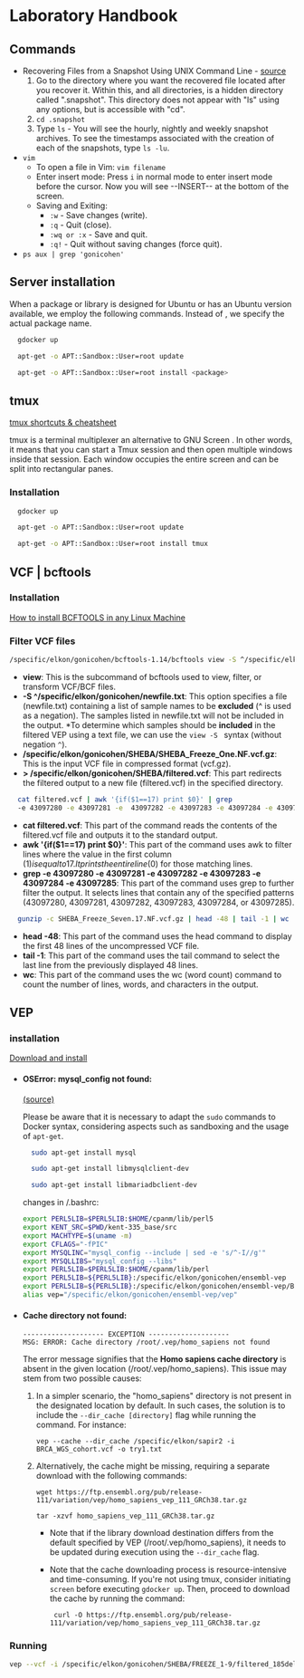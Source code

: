 
# Laboratory Handbook

## Commands
* Recovering Files from a Snapshot Using UNIX Command Line - [source](https://www.egr.msu.edu/decs/help-support/how-to/recovering_files_from_snapshot_using_unix_command_line)
  1. Go to the directory where you want the recovered file located after you recover it. Within this, and all directories, is a hidden directory called ".snapshot".
     This directory does not appear with "ls" using any options, but is accessible with "cd".
  2. `cd .snapshot`
  3. Type `ls` - You will see the hourly, nightly and weekly snapshot archives.
     To see the timestamps associated with the creation of each of the snapshots, type `ls -lu`.
* `vim`
   * To open a file in Vim: `vim filename`
   * Enter insert mode: Press `i` in normal mode to enter insert mode before the cursor.
     Now you will see --INSERT-- at the bottom of the screen.
   * Saving and Exiting:
      * `:w` - Save changes (write).
      * `:q` - Quit (close).
      * `:wq or :x` - Save and quit.
      * `:q!` - Quit without saving changes (force quit).
* `ps aux | grep 'gonicohen'`
  

## Server installation
When a package or library is designed for Ubuntu or has an Ubuntu version available, we employ the following commands. Instead of <package>, we specify the actual package name.

```bash
  gdocker up
```
```bash
  apt-get -o APT::Sandbox::User=root update
```
```bash
  apt-get -o APT::Sandbox::User=root install <package>
```

## tmux

[tmux shortcuts & cheatsheet](https://gist.github.com/MohamedAlaa/2961058)

tmux is a terminal multiplexer an alternative to GNU Screen . In other words, it means that you can start a Tmux session and then open multiple windows inside that session. Each window occupies the entire screen and can be split into rectangular panes.

### Installation
```bash
  gdocker up
```
```bash
  apt-get -o APT::Sandbox::User=root update
```
```bash
  apt-get -o APT::Sandbox::User=root install tmux
```

## VCF | bcftools

 ### Installation
[How to install BCFTOOLS in any Linux Machine](https://www.youtube.com/watch?v=EJGz3yryrPo)
 ### Filter VCF files

```bash
/specific/elkon/gonicohen/bcftools-1.14/bcftools view -S ^/specific/elkon/gonicohen/exc_185delAG.txt /specific/elkon/gonicohen/SHEBA/FREEZE_1-9/SHEBA_Freeze_Seven.17.NF.vcf.gz > /specific/elkon/gonicohen/SHEBA/FREEZE_1-9/filtered_185delAG.vcf --force-samples
```
* **view**: This is the subcommand of bcftools used to view, filter, or transform VCF/BCF files.
* **-S ^/specific/elkon/gonicohen/newfile.txt**: This option specifies a file (newfile.txt) containing a list of sample names to be **excluded** (^ is used as a negation). The samples listed in newfile.txt will not be included in the output. *To determine which samples should be **included** in the filtered VEP using a text file, we can use the `view -S ` syntax (without negation `^`).
* **/specific/elkon/gonicohen/SHEBA/SHEBA_Freeze_One.NF.vcf.gz**: This is the input VCF file in compressed format (vcf.gz).
* **> /specific/elkon/gonicohen/SHEBA/filtered.vcf**: This part redirects the filtered output to a new file (filtered.vcf) in the specified directory.

```bash
  cat filtered.vcf | awk '{if($1==17) print $0}' | grep 
  -e 43097280 -e 43097281 -e  43097282 -e 43097283 -e 43097284 -e 43097285
```
* **cat filtered.vcf**: This part of the command reads the contents of the filtered.vcf file and outputs it to the standard output.
* **awk '{if($1==17) print $0}'**: This part of the command uses awk to filter lines where the value in the first column ($1) is equal to 17. It prints the entire line ($0) for those matching lines.
* **grep -e 43097280 -e 43097281 -e 43097282 -e 43097283 -e 43097284 -e 43097285**: This part of the command uses grep to further filter the output. It selects lines that contain any of the specified patterns (43097280, 43097281, 43097282, 43097283, 43097284, or 43097285).

```bash
  gunzip -c SHEBA_Freeze_Seven.17.NF.vcf.gz | head -48 | tail -1 | wc
```
* **head -48**: This part of the command uses the head command to display the first 48 lines of the uncompressed VCF file.
* **tail -1**: This part of the command uses the tail command to select the last line from the previously displayed 48 lines.
* **wc**: This part of the command uses the wc (word count) command to count the number of lines, words, and characters in the output.

## VEP

### installation

[Download and install](http://www.ensembl.org/info/docs/tools/vep/script/vep_download.html)

* #### **OSError: mysql_config not found:** 
  [(source)](https://github.com/JudgeGirl/Judge-sender/issues/4)
  
  Please be aware that it is necessary to adapt the `sudo` commands to Docker syntax, considering aspects such as sandboxing and the usage of `apt-get`. 
  ```bash
    sudo apt-get install mysql
  ```
  ```bash
    sudo apt-get install libmysqlclient-dev
  ```
  ```bash
    sudo apt-get install libmariadbclient-dev
  ```
  changes in /.bashrc:

  ```bash
  export PERL5LIB=$PERL5LIB:$HOME/cpanm/lib/perl5
  export KENT_SRC=$PWD/kent-335_base/src
  export MACHTYPE=$(uname -m)
  export CFLAGS="-fPIC"
  export MYSQLINC="mysql_config --include | sed -e 's/^-I//g'"
  export MYSQLLIBS="mysql_config --libs"
  export PERL5LIB=$PERL5LIB:$HOME/cpanm/lib/perl
  export PERL5LIB=${PERL5LIB}:/specific/elkon/gonicohen/ensembl-vep
  export PERL5LIB=${PERL5LIB}:/specific/elkon/gonicohen/ensembl-vep/Bio/DB/HTS
  alias vep="/specific/elkon/gonicohen/ensembl-vep/vep"
  ```
* #### **Cache directory not found:**
  ```
  -------------------- EXCEPTION --------------------
  MSG: ERROR: Cache directory /root/.vep/homo_sapiens not found
  ```
  The error message signifies that the **Homo sapiens cache directory** is absent in the given location (/root/.vep/homo_sapiens). This issue may stem from two possible causes:
  1. In a simpler scenario, the "homo_sapiens" directory is not present in the designated location by default. In such cases, the solution is to include the `--dir_cache [directory]` flag while running the command. For     instance:
     
      ```
      vep --cache --dir_cache /specific/elkon/sapir2 -i BRCA_WGS_cohort.vcf -o try1.txt
      ```
    
  2. Alternatively, the cache might be missing, requiring a separate download with the following commands:
  
      ```
      wget https://ftp.ensembl.org/pub/release-111/variation/vep/homo_sapiens_vep_111_GRCh38.tar.gz
      ```
      ```
      tar -xzvf homo_sapiens_vep_111_GRCh38.tar.gz
      ```
     * Note that if the library download destination differs from the default specified by VEP (/root/.vep/homo_sapiens), it needs to be updated during execution using the `--dir_cache` flag.
     * Note that the cache downloading process is resource-intensive and time-consuming. If you're not using tmux, consider initiating `screen` before executing `gdocker up`. Then, proceed to download the cache by running the command:
       
       ```
        curl -O https://ftp.ensembl.org/pub/release-111/variation/vep/homo_sapiens_vep_111_GRCh38.tar.gz
        ```
### Running

```bash
vep --vcf -i /specific/elkon/gonicohen/SHEBA/FREEZE_1-9/filtered_185delAG_280124.vcf -o /specific/elkon/gonicohen/SHEBA/FREEZE_1-9/185delAG_after_VEP_2901.vcf --cache --dir_cache /specific/elkon/gonicohen --fields "Allele,Consequence,IMPACT,SYMBOL,Gene,Feature_type,Feature,BIOTYPE,EXON,INTRON,Protein_position,Amino_acids,Codons,Existing_variation,DISTANCE,STRAND,FLAGS" &
```


